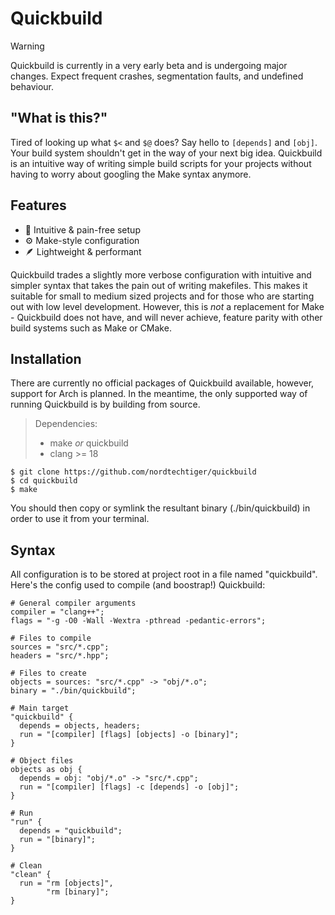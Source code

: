 # Quickbuild
> [!WARNING]
> Quickbuild is currently in a very early beta and is undergoing major changes. Expect frequent crashes, segmentation faults, and undefined behaviour.

## "What is this?"

Tired of looking up what `$<` and `$@` does? Say hello to `[depends]` and `[obj]`. Your build system shouldn't get in the way of your next big idea. Quickbuild is an intuitive way of writing simple build scripts for your projects without having to worry about googling the Make syntax anymore.

## Features
- 🌱 Intuitive & pain-free setup
- ⚙️ Make-style configuration
- 🪶 Lightweight & performant

Quickbuild trades a slightly more verbose configuration with intuitive and simpler syntax that takes the pain out of writing makefiles. This makes it suitable for small to medium sized projects and for those who are starting out with low level development. However, this is *not* a replacement for Make - Quickbuild does not have, and will never achieve, feature parity with other build systems such as Make or CMake.

## Installation
There are currently no official packages of Quickbuild available, however, support for Arch is planned. In the meantime, the only supported way of running Quickbuild is by building from source.

> Dependencies:
> - make _or_ quickbuild
> - clang >= 18

```
$ git clone https://github.com/nordtechtiger/quickbuild
$ cd quickbuild
$ make
```

You should then copy or symlink the resultant binary (./bin/quickbuild) in order to use it from your terminal.

## Syntax
All configuration is to be stored at project root in a file named "quickbuild". Here's the config used to compile (and boostrap!) Quickbuild:
```
# General compiler arguments
compiler = "clang++";
flags = "-g -O0 -Wall -Wextra -pthread -pedantic-errors";

# Files to compile
sources = "src/*.cpp";
headers = "src/*.hpp";

# Files to create
objects = sources: "src/*.cpp" -> "obj/*.o";
binary = "./bin/quickbuild";

# Main target
"quickbuild" {
  depends = objects, headers;
  run = "[compiler] [flags] [objects] -o [binary]";
}

# Object files
objects as obj {
  depends = obj: "obj/*.o" -> "src/*.cpp";
  run = "[compiler] [flags] -c [depends] -o [obj]";
}

# Run
"run" {
  depends = "quickbuild";
  run = "[binary]";
}

# Clean
"clean" {
  run = "rm [objects]",
        "rm [binary]";
}
```
